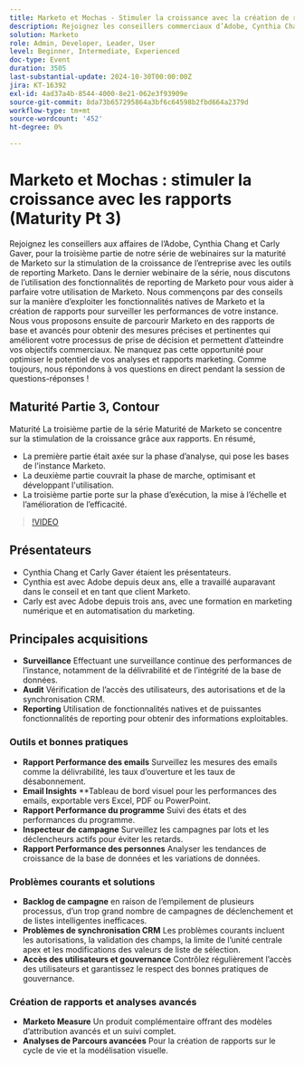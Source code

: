 ```yaml
---
title: Marketo et Mochas - Stimuler la croissance avec la création de rapports (Maturity Pt 3)
description: Rejoignez les conseillers commerciaux d’Adobe, Cynthia Chang et Carly Gaver, pour la troisième partie de la série de webinaires sur la maturité Marketo, en explorant la manière d’exploiter les outils de reporting Marketo pour stimuler la croissance de l’entreprise, surveiller les performances et fournir des mesures d’impact, avec des questions-réponses en direct.
solution: Marketo
role: Admin, Developer, Leader, User
level: Beginner, Intermediate, Experienced
doc-type: Event
duration: 3505
last-substantial-update: 2024-10-30T00:00:00Z
jira: KT-16392
exl-id: 4ad37a4b-8544-4000-8e21-062e3f93909e
source-git-commit: 8da73b657295864a3bf6c64598b2fbd664a2379d
workflow-type: tm+mt
source-wordcount: '452'
ht-degree: 0%

---
```


# Marketo et Mochas : stimuler la croissance avec les rapports (Maturity Pt 3)

Rejoignez les conseillers aux affaires de l’Adobe, Cynthia Chang et Carly Gaver, pour la troisième partie de notre série de webinaires sur la maturité de Marketo sur la stimulation de la croissance de l’entreprise avec les outils de reporting Marketo. Dans le dernier webinaire de la série, nous discutons de l’utilisation des fonctionnalités de reporting de Marketo pour vous aider à parfaire votre utilisation de Marketo. Nous commençons par des conseils sur la manière d’exploiter les fonctionnalités natives de Marketo et la création de rapports pour surveiller les performances de votre instance. Nous vous proposons ensuite de parcourir Marketo en  des rapports de base et avancés pour obtenir des mesures précises et pertinentes qui améliorent votre processus de prise de décision et permettent d’atteindre vos objectifs commerciaux. Ne manquez pas cette opportunité pour optimiser le potentiel de vos analyses et rapports marketing. Comme toujours, nous répondons à vos questions en direct pendant la session de questions-réponses !

## Maturité Partie 3, Contour

Maturité La troisième partie de la série Maturité de Marketo se concentre sur la stimulation de la croissance grâce aux rapports. En résumé,

* La première partie était axée sur la phase d’analyse, qui pose les bases de l’instance Marketo.
* La deuxième partie couvrait la phase de marche, optimisant et développant l&#39;utilisation.
* La troisième partie porte sur la phase d’exécution, la mise à l’échelle et l’amélioration de l’efficacité.

>[!VIDEO](https://video.tv.adobe.com/v/3435407/?learn=on)

## Présentateurs

* Cynthia Chang et Carly Gaver étaient les présentateurs.
* Cynthia est avec Adobe depuis deux ans, elle a travaillé auparavant dans le conseil et en tant que client Marketo.
* Carly est avec Adobe depuis trois ans, avec une formation en marketing numérique et en automatisation du marketing.

## Principales acquisitions

* **Surveillance** Effectuant une surveillance continue des performances de l’instance, notamment de la délivrabilité et de l’intégrité de la base de données.
* **Audit** Vérification de l’accès des utilisateurs, des autorisations et de la synchronisation CRM.
* **Reporting** Utilisation de fonctionnalités natives et de puissantes fonctionnalités de reporting pour obtenir des informations exploitables.

### Outils et bonnes pratiques

* **Rapport Performance des emails** Surveillez les mesures des emails comme la délivrabilité, les taux d’ouverture et les taux de désabonnement.
* **Email Insights** **Tableau de bord visuel pour les performances des emails, exportable vers Excel, PDF ou PowerPoint.
* **Rapport Performance du programme** Suivi des états et des performances du programme.
* **Inspecteur de campagne** Surveillez les campagnes par lots et les déclencheurs actifs pour éviter les retards.
* **Rapport Performance des personnes** Analyser les tendances de croissance de la base de données et les variations de données.

### Problèmes courants et solutions

* **Backlog de campagne** en raison de l’empilement de plusieurs processus, d’un trop grand nombre de campagnes de déclenchement et de listes intelligentes inefficaces.
* **Problèmes de synchronisation CRM** Les problèmes courants incluent les autorisations, la validation des champs, la limite de l’unité centrale apex et les modifications des valeurs de liste de sélection.
* **Accès des utilisateurs et gouvernance** Contrôlez régulièrement l’accès des utilisateurs et garantissez le respect des bonnes pratiques de gouvernance.

### Création de rapports et analyses avancés

* **Marketo Measure** Un produit complémentaire offrant des modèles d’attribution avancés et un suivi complet.
* **Analyses de Parcours avancées** Pour la création de rapports sur le cycle de vie et la modélisation visuelle.
